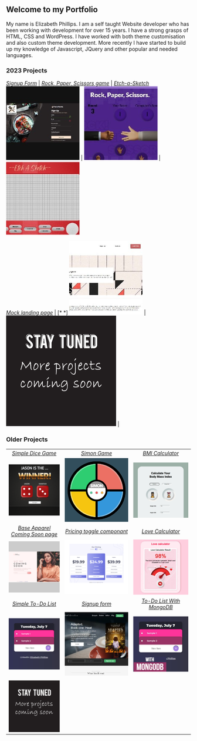 ## Welcome to my Portfolio

My name is Elizabeth Phillips. I am a self taught Website developer who has been working with development for over 15 years. I have a strong grasps of HTML, CSS and WordPress. I have worked with both theme customisation and also custom theme development.
More recently I have started to build up my knowledge of Javascript, JQuery and other popular and needed languages.

### 2023 Projects

[*Signup Form*](https://lizuk.github.io/Signup-form/) | [*Rock, Paper, Scissors game*](https://lizuk.github.io/rock-paper-scissors/) | [*Etch-a-Sketch*](https://lizuk.github.io/Etch-a-Sketch/)
![image](https://github.com/LizUK/LizUK.github.io/blob/d92b68d2d50f53f1ad83fba33ed57e4888a67ba8/Signup-page-thumbnail.jpg) | ![Image](https://raw.githubusercontent.com/LizUK/LizUK.github.io/master/rock-paper-scissors.jpg) | ![Image](https://raw.githubusercontent.com/LizUK/LizUK.github.io/master/etchasketch-screen.jpg)  

[*Mock landing page*](https://lizuk.github.io/My-Landing-Page/) | [* *]
![Image](https://raw.githubusercontent.com/LizUK/LizUK.github.io/master/landing-page.jpg) | ![Image](https://raw.githubusercontent.com/LizUK/LizUK.github.io/master/stay%20tuned.png) | 

### Older Projects

|       |           |   |
|:-------------:|:-------------:|:-------------:|
| [*Simple Dice Game*](https://lizuk.github.io/Dice-Game/) | [*Simon Game*](https://lizuk.github.io/Simon-Game/) | [*BMI Calculator*](https://lizuk.github.io/BMI-Calculator/) |
| ![Image](https://raw.githubusercontent.com/LizUK/Dice-Game/master/screenshot.png) | ![Image](https://raw.githubusercontent.com/LizUK/Simon-Game/master/images/screenshot.png)|   ![Image](https://raw.githubusercontent.com/LizUK/BMI-Calculator/master/images/screenshot.png) |
| [*Base Apparel Coming Soon page*](https://lizuk.github.io/Base-Apparel/) | [*Pricing toggle componant*](https://lizuk.github.io/Pricing-toggle-componant/)  | [*Love Calculator*](https://lizuk.github.io/Love-Calculator/) |
| ![Image](https://raw.githubusercontent.com/LizUK/Base-Apparel/master/images/screenshot.png) |![Image](https://raw.githubusercontent.com/LizUK/Pricing-toggle-componant/master/images/screenshot.png) | ![Image](https://raw.githubusercontent.com/LizUK/Love-Calculator/master/images/screenshot.jpg) |
[*Simple To-Do List*](https://immense-reef-78629.herokuapp.com/) | [*Signup form*](http://signup.elizabethcarolinesays.co.uk/) | [*To-Do List With MongoDB*](https://desolate-spire-88311.herokuapp.com/) |
| ![Image](https://raw.githubusercontent.com/LizUK/LizUK.github.io/master/to%20do%20list.jpg) | ![Image](https://raw.githubusercontent.com/LizUK/LizUK.github.io/master/signup%20thumbnail.jpg) |![Image](https://raw.githubusercontent.com/LizUK/LizUK.github.io/master/ToDo%20with%20Mongo.jpg) |
| | |
| ![Image](https://raw.githubusercontent.com/LizUK/LizUK.github.io/master/stay%20tuned.png) | | |


